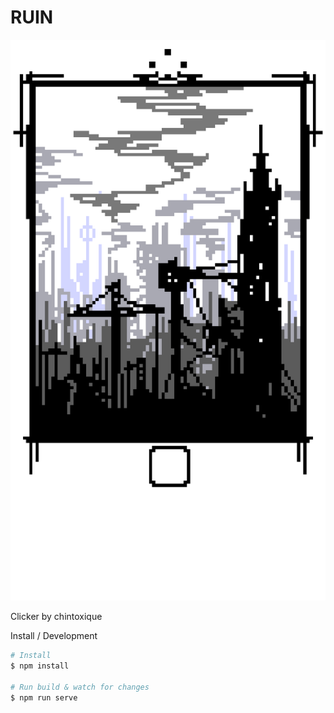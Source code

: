 # RUIN
![ruin](https://github.com/Lux-Minima/RUIN/blob/main/src/assets/1_VILLE.png)

Clicker by chintoxique  

Install / Development

```bash
# Install
$ npm install

# Run build & watch for changes
$ npm run serve
```

